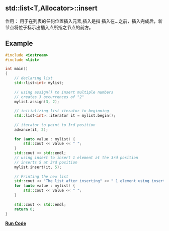 ## std::list<T,Allocator>::insert

作用：
用于在列表的任何位置插入元素,插入是指 插入在...之前，插入完成后，新节点将位于标示出插入点所指之节点的前方。

## Example
```cpp
#include <iostream>
#include <list>

int main()
{
    // declaring list 
    std::list<int> mylist; 
  
    // using assign() to insert multiple numbers 
    // creates 3 occurrences of "2" 
    mylist.assign(3, 2); 
    
    // initializing list iterator to beginning 
    std::list<int>::iterator it = mylist.begin(); 
  
    // iterator to point to 3rd position 
    advance(it, 2); 
    
    for (auto value : mylist) {
        std::cout << value << " "; 
    }
    std::cout << std::endl;
    // using insert to insert 1 element at the 3rd position 
    // inserts 5 at 3rd position 
    mylist.insert(it, 5); 
    
    // Printing the new list 
    std::cout << "The list after inserting" << " 1 element using insert() is : "; 
    for (auto value : mylist) {
        std::cout << value << " "; 
    }
  
    std::cout << std::endl; 
    return 0;
}
```

**[Run Code](https://rextester.com/KDLYI88249)**
